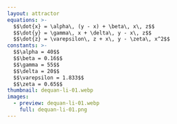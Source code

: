 ```yaml
---
layout: attractor
equations: >-
  $$\dot{x} = \alpha\, (y - x) + \beta\, x\, z$$
  $$\dot{y} = \gamma\, x + \delta\, y - x\, z$$
  $$\dot{z} = \varepsilon\, z + x\, y - \zeta\, x^2$$
constants: >-
  $$\alpha = 40$$
  $$\beta = 0.16$$
  $$\gamma = 55$$
  $$\delta = 20$$
  $$\varepsilon = 1.833$$
  $$\zeta = 0.65$$
thumbnail: dequan-li-01.webp
images:
  - preview: dequan-li-01.webp
    full: dequan-li-01.png
---
```

